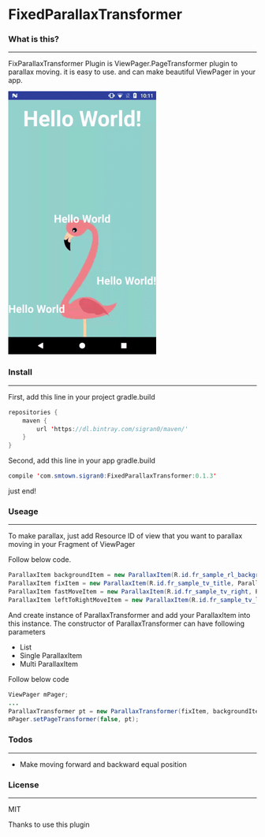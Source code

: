 # FixedParallaxTransformer

### What is this?
---
FixParallaxTransformer Plugin is ViewPager.PageTransformer plugin to parallax moving.
it is easy to use. and can make beautiful ViewPager in your app.

![Alt Text](https://github.com/sigran0/FixedParallaxViewPagerTransformer/blob/master/sample.gif)


### Install
---
First, add this line in your project gradle.build
```java
repositories {
    maven {
        url 'https://dl.bintray.com/sigran0/maven/'
    }
}
```
Second, add this line in your app gradle.build
```java
compile 'com.smtown.sigran0:FixedParallaxTransformer:0.1.3'
```

just end!


### Useage
---
To make parallax, just add Resource ID of view that you want to parallax moving in your Fragment of ViewPager

Follow below code.

```java
ParallaxItem backgroundItem = new ParallaxItem(R.id.fr_sample_rl_background);
ParallaxItem fixItem = new ParallaxItem(R.id.fr_sample_tv_title, ParallaxItem.SPEED.FIXED);
ParallaxItem fastMoveItem = new ParallaxItem(R.id.fr_sample_tv_right, ParallaxItem.SPEED.SLOWER);
ParallaxItem leftToRightMoveItem = new ParallaxItem(R.id.fr_sample_tv_left, ParallaxItem.SPEED.FASTEST, ParallaxItem.DIRECTION.REVERSE);
```
And create instance of ParallaxTransformer and add your ParallaxItem into this instance.
The constructor of ParallaxTransformer can have following parameters
 - List
 - Single ParallaxItem
 - Multi ParallaxItem

Follow below code
```java
ViewPager mPager;
...
ParallaxTransformer pt = new ParallaxTransformer(fixItem, backgroundItem, fastMoveItem, leftToRightMoveItem);
mPager.setPageTransformer(false, pt);
```

### Todos
---
 - Make moving forward and backward equal position

### License
---
MIT



Thanks to use this plugin
